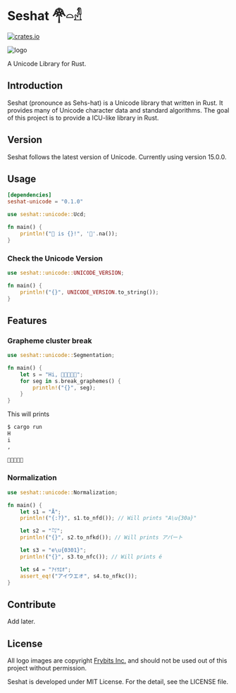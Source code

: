# Seshat 𓋇𓏏𓁐

[![crates.io](https://img.shields.io/crates/v/seshat-unicode.svg)](https://crates.io/crates/seshat-unicode)

![logo](https://raw.githubusercontent.com/hardboiled65/Seshat/master/docs/seshat-logo.png)

A Unicode Library for Rust.

<!--
Demo
-----
[Seshat Web Demo](https://seshat-demo.herokuapp.com)
-->

## Introduction

Seshat (pronounce as Sehs-hat) is a Unicode library that written in Rust.
It provides many of Unicode character data and standard algorithms.
The goal of this project is to provide a ICU-like library in Rust.

## Version

Seshat follows the latest version of Unicode. Currently using version 15.0.0.

## Usage

```toml
[dependencies]
seshat-unicode = "0.1.0"
```

```rust
use seshat::unicode::Ucd;

fn main() {
    println!("🦀 is {}!", '🦀'.na());
}
```

### Check the Unicode Version
```rust
use seshat::unicode::UNICODE_VERSION;

fn main() {
    println!("{}", UNICODE_VERSION.to_string());
}
```

## Features


### Grapheme cluster break

```rust
use seshat::unicode::Segmentation;

fn main() {
    let s = "Hi, 👨🏾‍🤝‍👨🏿";
    for seg in s.break_graphemes() {
        println!("{}", seg);
    }
}
```

This will prints
```sh
$ cargo run
H
i
,
 
👨🏾‍🤝‍👨🏿
```

### Normalization

```rust
use seshat::unicode::Normalization;

fn main() {
    let s1 = "Å";
    println!("{:?}", s1.to_nfd()); // Will prints "A\u{30a}"

    let s2 = "㌀";
    println!("{}", s2.to_nfkd()); // Will prints アパート

    let s3 = "e\u{0301}";
    println!("{}", s3.to_nfc()); // Will prints é

    let s4 = "ｱｲｳｴｵ";
    assert_eq!("アイウエオ", s4.to_nfkc());
}
```

## Contribute

Add later.

## License

All logo images are copyright [Frybits Inc.](https://github.com/frybitsinc)
and should not be used out of this project without permission.

Seshat is developed under MIT License. For the detail, see the LICENSE file.

